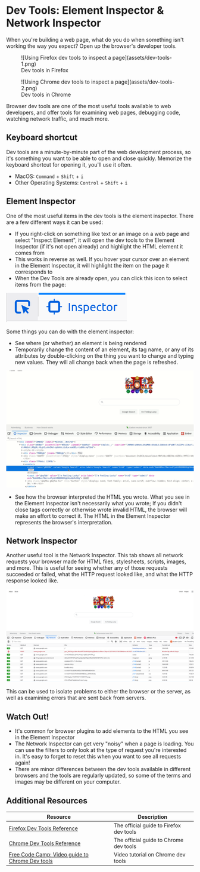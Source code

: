 # Dev Tools: Element Inspector & Network Inspector

When you're building a web page, what do you do when something isn't working the way you expect? Open up the browser's developer tools.

<figure>
  ![Using Firefox dev tools to inspect a page](assets/dev-tools-1.png)
  <figcaption>Dev tools in Firefox</figcaption>
</figure>

<figure>
  ![Using Chrome dev tools to inspect a page](assets/dev-tools-2.png)
  <figcaption>Dev tools in Chrome</figcaption>
</figure>

Browser dev tools are one of the most useful tools available to web developers, and offer tools for examining web pages, debugging code, watching network traffic, and much more.

## Keyboard shortcut

Dev tools are a minute-by-minute part of the web development process, so it's something you want to be able to open and close quickly. Memorize the keyboard shortcut for opening it, you'll use it often.

* MacOS: `Command` + `Shift` + `i`
* Other Operating Systems: `Control` + `Shift` + `i`

## Element Inspector

One of the most useful items in the dev tools is the element inspector. There are a few different ways it can be used:

* If you right-click on something like text or an image on a web page and select "Inspect Element", it will open the dev tools to the Element Inspector (if it's not open already) and highlight the HTML element it comes from
* This works in reverse as well. If you hover your cursor over an element in the Element Inspector, it will highlight the item on the page it corresponds to
* When the Dev Tools are already open, you can click this icon to select items from the page:

![Inspecting elements](assets/dev-tools-9.png)

Some things you can do with the element inspector:

* See where (or whether) an element is being rendered
* Temporarily change the content of an element, its tag name, or any of its attributes by double-clicking on the thing you want to change and typing new values. They will all change back when the page is refreshed. 

![Inspecting network requests](assets/dev-tools-4.gif)

* See how the browser interpreted the HTML you wrote. What you see in the Element Inspector isn't necessarily what you wrote; If you didn't close tags correctly or otherwise wrote invalid HTML, the browser will make an effort to correct it. The HTML in the Element Inspector represents the browser's interpretation.

## Network Inspector

Another useful tool is the Network Inspector. This tab shows all network requests your browser made for HTML files, stylesheets, scripts, images, and more. This is useful for seeing whether any of those requests succeeded or failed, what the HTTP request looked like, and what the HTTP response looked like.

![Inspecting network requests](assets/dev-tools-3.png)

This can be used to isolate problems to either the browser or the server, as well as examining errors that are sent back from servers.

## Watch Out!

* It's common for browser plugins to add elements to the HTML you see in the Element Inspector
* The Network Inspector can get very "noisy" when a page is loading. You can use the filters to only look at the type of request you're interested in. It's easy to forget to reset this when you want to see all requests again!
* There are minor differences between the dev tools available in different browsers and the tools are regularly updated, so some of the terms and images may be different on your computer.

## Additional Resources

| Resource | Description |
| --- | --- |
| [Firefox Dev Tools Reference](https://developer.mozilla.org/en-US/docs/Tools) | The official guide to Firefox dev tools |
| [Chrome Dev Tools Reference](https://developer.chrome.com/docs/devtools/) | The official guide to Chrome dev tools |
| [Free Code Camp: Video guide to Chrome Dev tools](https://www.freecodecamp.org/news/learn-how-to-use-the-chrome-devtools-to-troubleshoot-websites/) | Video tutorial on Chrome dev tools |
